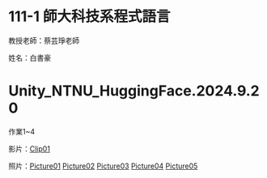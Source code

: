 # 111-1 師大科技系程式語言

教授老師：蔡芸琤老師

姓名：白書豪

# Unity_NTNU_HuggingFace.2024.9.20

作業1~4

影片：[Clip01](https://drive.google.com/file/d/1Mj7OlH25ouir-oxrBgnbDk59305tEgvS/view?usp=drive_link)

照片：[Picture01](https://drive.google.com/file/d/1or-mwGh2B2f9JuqLTVgMHMxgHJxEqVfr/view?usp=drive_link)
[Picture02](https://drive.google.com/file/d/1x4HsgUTLMtFnWp82PUgHFmBQDC7_bYWU/view?usp=drive_link)
[Picture03](https://drive.google.com/file/d/1us1eUwptcZbni848h8tEjtAbCXs7J94l/view?usp=drive_link)
[Picture04](https://drive.google.com/file/d/1vOrm1ke-cl0B6W4JCjgI25xPyubiAsdE/view?usp=drive_link)
[Picture05](https://drive.google.com/file/d/18wva_dmFKciLWaO2k01LOlDE7wje0vlx/view?usp=drive_link)
